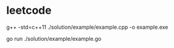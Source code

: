 leetcode
========

g++ -std=c++11 ./solution/example/example.cpp -o example.exe

go run ./solution/example/example.go
